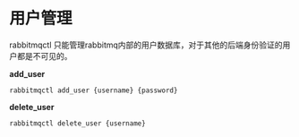 # 用户管理
rabbitmqctl 只能管理rabbitmq内部的用户数据库，对于其他的后端身份验证的用户都是不可见的。

**add_user**    

    rabbitmqctl add_user {username} {password}  
**delete_user**     

    rabbitmqctl delete_user {username}
